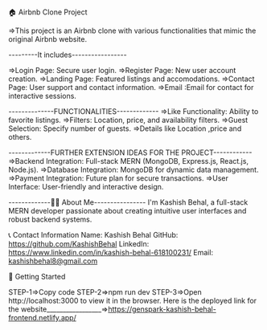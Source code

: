 🏠 Airbnb Clone Project 

=>This project is an Airbnb clone with various functionalities that mimic the original Airbnb website.


---------It includes-----------------

=>Login Page: Secure user login.
=>Register Page: New user account creation.
=>Landing Page: Featured listings and accomodations.
=>Contact Page: User support and contact information.
=>Email :Email for contact for interactive sessions.

--------------FUNCTIONALITIES-------------
=>Like Functionality: Ability to favorite listings.
=>Filters: Location, price, and availability filters.
=>Guest Selection: Specify number of guests.
=>Details like Location ,price and others.


-------------FURTHER EXTENSION IDEAS FOR THE PROJECT------------
=>Backend Integration: Full-stack MERN (MongoDB, Express.js, React.js, Node.js).
=>Database Integration: MongoDB for dynamic data management.
=>Payment Integration: Future plan for secure transactions.
=>User Interface: User-friendly and interactive design.


-------------👨‍💻 About Me----------------
I'm Kashish Behal, a full-stack MERN developer passionate about creating intuitive user interfaces and robust backend systems.


📞 Contact Information
Name: Kashish Behal
GitHub: https://github.com/KashishBehal
LinkedIn: https://www.linkedin.com/in/kashish-behal-618100231/
Email: kashishbehal8@gmail.com


🚀 Getting Started

STEP-1=>Copy code
STEP-2=>npm run dev
STEP-3=>Open http://localhost:3000 to view it in the browser.
 
 Here is the deployed link for the website_________________=>https://genspark-kashish-behal-frontend.netlify.app/
